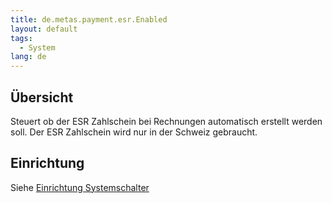 ```yaml
---
title: de.metas.payment.esr.Enabled
layout: default
tags:
  - System
lang: de
---
```


## Übersicht

Steuert ob der ESR Zahlschein bei Rechnungen automatisch erstellt werden soll.
Der ESR Zahlschein wird nur in der Schweiz gebraucht.


## Einrichtung

Siehe [Einrichtung Systemschalter](Systemschalter)

